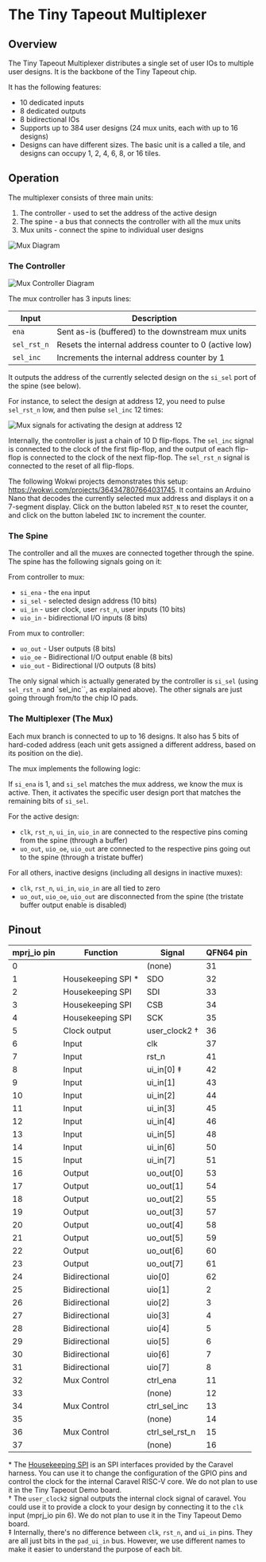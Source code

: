 # The Tiny Tapeout Multiplexer

## Overview

The Tiny Tapeout Multiplexer distributes a single set of user IOs to multiple user designs. It is the backbone of the Tiny Tapeout chip.

It has the following features:

- 10 dedicated inputs
- 8 dedicated outputs
- 8 bidirectional IOs
- Supports up to 384 user designs (24 mux units, each with up to 16 designs)
- Designs can have different sizes. The basic unit is a called a tile, and designs can occupy 1, 2, 4, 6, 8, or 16 tiles.

## Operation

The multiplexer consists of three main units:

1. The controller - used to set the address of the active design
2. The spine - a bus that connects the controller with all the mux units
3. Mux units - connect the spine to individual user designs

![Mux Diagram](diagrams/mux_diagram.png)

### The Controller

![Mux Controller Diagram](diagrams/mux_controller.png)

The mux controller has 3 inputs lines:

| Input       | Description                                           |
| ----------- | ----------------------------------------------------- |
| `ena`       | Sent as-is (buffered) to the downstream mux units     |
| `sel_rst_n` | Resets the internal address counter to 0 (active low) |
| `sel_inc`   | Increments the internal address counter by 1          |

It outputs the address of the currently selected design on the `si_sel` port of the spine (see below).

For instance, to select the design at address 12, you need to pulse `sel_rst_n` low, and then pulse `sel_inc` 12 times:

![Mux signals for activating the design at address 12](diagrams/mux_select_addr_12.png)

Internally, the controller is just a chain of 10 D flip-flops. The `sel_inc` signal is connected to the clock of the first flip-flop, and the output of each flip-flop is connected to the clock of the next flip-flop. The `sel_rst_n` signal is connected to the reset of all flip-flops.

The following Wokwi projects demonstrates this setup: https://wokwi.com/projects/364347807664031745. It contains an Arduino Nano that decodes the currently selected mux address and displays it on a 7-segment display. Click on the button labeled `RST_N` to reset the counter, and click on the button labeled `INC` to increment the counter.

### The Spine

The controller and all the muxes are connected together through the spine. The spine has the following signals going on it:

From controller to mux:

- `si_ena` - the `ena` input
- `si_sel` - selected design address (10 bits)
- `ui_in` - user clock, user `rst_n`, user inputs (10 bits)
- `uio_in` - bidirectional I/O inputs (8 bits)

From mux to controller:

- `uo_out` - User outputs (8 bits)
- `uio_oe` - Bidirectional I/O output enable (8 bits)
- `uio_out` - Bidirectional I/O outputs (8 bits)

The only signal which is actually generated by the controller is `si_sel` (using `sel_rst_n` and `sel_inc``, as explained above).
The other signals are just going through from/to the chip IO pads.

### The Multiplexer (The Mux)

Each mux branch is connected to up to 16 designs. It also has 5 bits of hard-coded address (each unit gets assigned a different address, based on its position on the die).

The mux implements the following logic:

If `si_ena` is 1, and `si_sel` matches the mux address, we know the mux is active. Then, it activates the specific user design port that matches the remaining bits of `si_sel`.

For the active design:

- `clk`, `rst_n`, `ui_in`, `uio_in` are connected to the respective pins coming from the spine (through a buffer)
- `uo_out`, `uio_oe`, `uio_out` are connected to the respective pins going out to the spine (through a tristate buffer)

For all others, inactive designs (including all designs in inactive muxes):

- `clk`, `rst_n`, `ui_in`, `uio_in` are all tied to zero
- `uo_out`, `uio_oe`, `uio_out` are disconnected from the spine (the tristate buffer output enable is disabled)

## Pinout

| mprj_io pin | Function            | Signal         | QFN64 pin |
| ----------- | ------------------- | -------------- | --------- |
| 0           |                     | (none)         | 31        |
| 1           | Housekeeping SPI \* | SDO            | 32        |
| 2           | Housekeeping SPI    | SDI            | 33        |
| 3           | Housekeeping SPI    | CSB            | 34        |
| 4           | Housekeeping SPI    | SCK            | 35        |
| 5           | Clock output        | user_clock2 †  | 36        |
| 6           | Input               | clk            | 37        |
| 7           | Input               | rst_n          | 41        |
| 8           | Input               | ui_in[0] ‡     | 42        |
| 9           | Input               | ui_in[1]       | 43        |
| 10          | Input               | ui_in[2]       | 44        |
| 11          | Input               | ui_in[3]       | 45        |
| 12          | Input               | ui_in[4]       | 46        |
| 13          | Input               | ui_in[5]       | 48        |
| 14          | Input               | ui_in[6]       | 50        |
| 15          | Input               | ui_in[7]       | 51        |
| 16          | Output              | uo_out[0]      | 53        |
| 17          | Output              | uo_out[1]      | 54        |
| 18          | Output              | uo_out[2]      | 55        |
| 19          | Output              | uo_out[3]      | 57        |
| 20          | Output              | uo_out[4]      | 58        |
| 21          | Output              | uo_out[5]      | 59        |
| 22          | Output              | uo_out[6]      | 60        |
| 23          | Output              | uo_out[7]      | 61        |
| 24          | Bidirectional       | uio[0]         | 62        |
| 25          | Bidirectional       | uio[1]         | 2         |
| 26          | Bidirectional       | uio[2]         | 3         |
| 27          | Bidirectional       | uio[3]         | 4         |
| 28          | Bidirectional       | uio[4]         | 5         |
| 29          | Bidirectional       | uio[5]         | 6         |
| 30          | Bidirectional       | uio[6]         | 7         |
| 31          | Bidirectional       | uio[7]         | 8         |
| 32          | Mux Control         | ctrl_ena       | 11        |
| 33          |                     | (none)         | 12        |
| 34          | Mux Control         | ctrl_sel_inc   | 13        |
| 35          |                     | (none)         | 14        |
| 36          | Mux Control         | ctrl_sel_rst_n | 15        |
| 37          |                     | (none)         | 16        |

\* The [Housekeeping SPI](https://caravel-harness.readthedocs.io/en/latest/housekeeping-spi.html) is an SPI interfaces provided by the Caravel harness. You can use it to change the configuration of the GPIO pins and control the clock for the internal Caravel RISC-V core. We do not plan to use it in the Tiny Tapeout Demo board.  
† The `user_clock2` signal outputs the internal clock signal of caravel. You could use it to provide a clock to your design by connecting it to the `clk` input (mprj_io pin 6). We do not plan to use it in the Tiny Tapeout Demo board.  
‡ Internally, there's no difference between `clk`, `rst_n`, and `ui_in` pins. They are all just bits in the `pad_ui_in` bus. However, we use different names to make it easier to understand the purpose of each bit.
